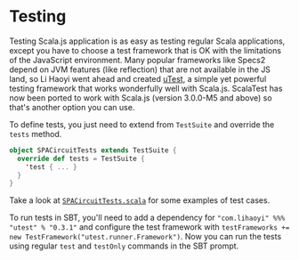 # Testing

Testing Scala.js application is as easy as testing regular Scala applications, except you have to choose a test framework that is OK with
the limitations of the JavaScript environment. Many popular frameworks like Specs2 depend on JVM features (like reflection) that
are not available in the JS land, so Li Haoyi went ahead and created [uTest](https://github.com/lihaoyi/utest), a simple yet powerful
testing framework that works wonderfully well with Scala.js. ScalaTest has now been ported to work with Scala.js (version 3.0.0-M5 and above) so that's
another option you can use.

To define tests, you just need to extend from `TestSuite` and override the `tests` method.

```scala
object SPACircuitTests extends TestSuite {
  override def tests = TestSuite {
    'test { ... }
  }
}
```

Take a look at
[`SPACircuitTests.scala`](https://github.com/ochrons/scalajs-spa-tutorial/tree/master/client/src/test/scala/spatutorial/client/services/SPACircuitTests.scala)
for some examples of test cases.

To run tests in SBT, you'll need to add a dependency for `"com.lihaoyi" %%% "utest" % "0.3.1"` and configure the test framework with `testFrameworks += new
TestFramework("utest.runner.Framework")`. Now you can run the tests using regular `test` and `testOnly` commands in the SBT prompt.

